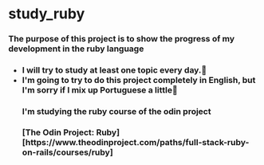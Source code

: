 # study_ruby

<h3>The purpose of this project is to show the progress of my development in the <strong>ruby language</strong><h3>

 <ul>
 <li>I will try to study at least one topic every day.🦾</li>
 <li>I'm going to try to do this project completely in English, but I'm sorry if I mix up Portuguese a little🙏</li.
 </ul>

<h4>I'm studying the ruby course of the odin project</h4>
[The Odin Project: Ruby][https://www.theodinproject.com/paths/full-stack-ruby-on-rails/courses/ruby]
